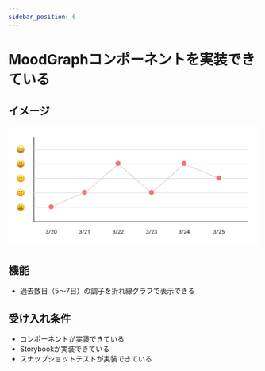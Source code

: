 ```yaml
---
sidebar_position: 6
---
```


# MoodGraphコンポーネントを実装できている

## イメージ

![img.png](assets/moodgraph-component.png)

## 機能

- 過去数日（5〜7日）の調子を折れ線グラフで表示できる

## 受け入れ条件

- コンポーネントが実装できている
- Storybookが実装できている
- スナップショットテストが実装できている


